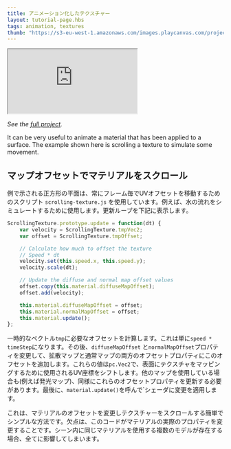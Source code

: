 ```yaml
---
title: アニメーション化したテクスチャー
layout: tutorial-page.hbs
tags: animation, textures
thumb: "https://s3-eu-west-1.amazonaws.com/images.playcanvas.com/projects/12/405882/831708-image-75.jpg"
---
```


<iframe loading="lazy" src="https://playcanv.as/p/BM93v05L/" title="Animated Textures"></iframe>

*See the [full project][1].*

It can be very useful to animate a material that has been applied to a surface. The example shown here is scrolling a texture to simulate some movement.

## マップオフセットでマテリアルをスクロール

例で示される正方形の平面は、常にフレーム毎でUVオフセットを移動するためのスクリプト `scrolling-texture.js` を使用しています。例えば、水の流れをシミュレートするために使用します。更新ループを下記に表示します。

```javascript
ScrollingTexture.prototype.update = function(dt) {
    var velocity = ScrollingTexture.tmpVec2;
    var offset = ScrollingTexture.tmpOffset;

    // Calculate how much to offset the texture
    // Speed * dt
    velocity.set(this.speed.x, this.speed.y);
    velocity.scale(dt);

    // Update the diffuse and normal map offset values
    offset.copy(this.material.diffuseMapOffset);
    offset.add(velocity);

    this.material.diffuseMapOffset = offset;
    this.material.normalMapOffset = offset;
    this.material.update();
};
```

一時的なベクトル`tmp`に必要なオフセットを計算します。これは単に`speed * timeStep`になります。その後、`diffuseMapOffset` と`normalMapOffset`プロパティを変更して、拡散マップと通常マップの両方のオフセットプロパティにこのオフセットを追加します。これらの値は`pc.Vec2`で、表面にテクスチャをマッピングするために使用されるUV座標をシフトします。他のマップを使用している場合も(例えば発光マップ)、同様にこれらのオフセットプロパティを更新する必要があります。最後に、`material.update()`を呼んで`シェーダに変更を適用します。

これは、マテリアルのオフセットを変更しテクスチャーをスクロールする簡単でシンプルな方法です。欠点は、このコードがマテリアルの実際のプロパティを変更することです。シーン内に同じマテリアルを使用する複数のモデルが存在する場合、全てに影響してしまいます。

[1]: https://playcanvas.com/project/405882
[2]: /images/tutorials/intermediate/animated-textures/coin-rotate.png
